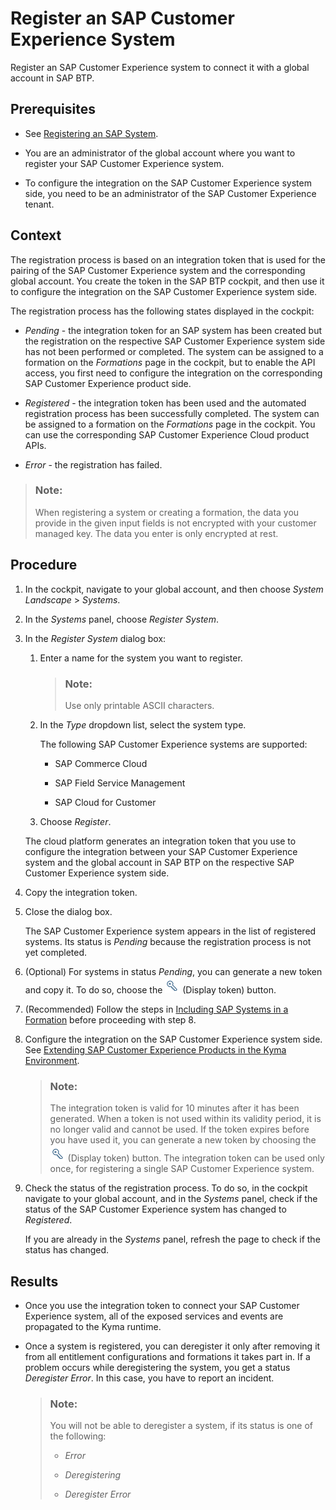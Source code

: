 <!-- loio1582d723f3814d30beba5fc0daa0bb0d -->

# Register an SAP Customer Experience System

Register an SAP Customer Experience system to connect it with a global account in SAP BTP.



<a name="loio1582d723f3814d30beba5fc0daa0bb0d__prereq_l4m_s5b_fhb"/>

## Prerequisites

-   See [Registering an SAP System](registering-an-sap-system-2ffdaff.md).

-   You are an administrator of the global account where you want to register your SAP Customer Experience system.

-   To configure the integration on the SAP Customer Experience system side, you need to be an administrator of the SAP Customer Experience tenant.




## Context

The registration process is based on an integration token that is used for the pairing of the SAP Customer Experience system and the corresponding global account. You create the token in the SAP BTP cockpit, and then use it to configure the integration on the SAP Customer Experience system side.

The registration process has the following states displayed in the cockpit:

-   *Pending* - the integration token for an SAP system has been created but the registration on the respective SAP Customer Experience system side has not been performed or completed. The system can be assigned to a formation on the *Formations* page in the cockpit, but to enable the API access, you first need to configure the integration on the corresponding SAP Customer Experience product side.

-   *Registered* - the integration token has been used and the automated registration process has been successfully completed. The system can be assigned to a formation on the *Formations* page in the cockpit. You can use the corresponding SAP Customer Experience Cloud product APIs.
-   *Error* - the registration has failed.

> ### Note:  
> When registering a system or creating a formation, the data you provide in the given input fields is not encrypted with your customer managed key. The data you enter is only encrypted at rest.



## Procedure

1.  In the cockpit, navigate to your global account, and then choose *System Landscape* \> *Systems*.

2.  In the *Systems* panel, choose *Register System*.

3.  In the *Register System* dialog box:

    1.  Enter a name for the system you want to register.

        > ### Note:  
        > Use only printable ASCII characters.

    2.  In the *Type* dropdown list, select the system type.

        The following SAP Customer Experience systems are supported:

        -   SAP Commerce Cloud

        -   SAP Field Service Management

        -   SAP Cloud for Customer


    3.  Choose *Register*.


    The cloud platform generates an integration token that you use to configure the integration between your SAP Customer Experience system and the global account in SAP BTP on the respective SAP Customer Experience system side.

4.  Copy the integration token.

5.  Close the dialog box.

    The SAP Customer Experience system appears in the list of registered systems. Its status is *Pending* because the registration process is not yet completed.

6.  \(Optional\) For systems in status *Pending*, you can generate a new token and copy it. To do so, choose the ![](images/ViewIntegrationToken_b8ec588.png) \(Display token\) button.

7.  \(Recommended\) Follow the steps in [Including SAP Systems in a Formation](including-sap-systems-in-a-formation-68b04fa.md) before proceeding with step 8.

8.  Configure the integration on the SAP Customer Experience system side. See [Extending SAP Customer Experience Products in the Kyma Environment](extending-sap-customer-experience-products-in-the-kyma-environment-83df31a.md).

    > ### Note:  
    > The integration token is valid for 10 minutes after it has been generated. When a token is not used within its validity period, it is no longer valid and cannot be used. If the token expires before you have used it, you can generate a new token by choosing the ![](images/ViewIntegrationToken_b8ec588.png) \(Display token\) button. The integration token can be used only once, for registering a single SAP Customer Experience system.

9.  Check the status of the registration process. To do so, in the cockpit navigate to your global account, and in the *Systems* panel, check if the status of the SAP Customer Experience system has changed to *Registered*.

    If you are already in the *Systems* panel, refresh the page to check if the status has changed.




<a name="loio1582d723f3814d30beba5fc0daa0bb0d__result_tsf_ygb_clb"/>

## Results

-   Once you use the integration token to connect your SAP Customer Experience system, all of the exposed services and events are propagated to the Kyma runtime.

-   Once a system is registered, you can deregister it only after removing it from all entitlement configurations and formations it takes part in. If a problem occurs while deregistering the system, you get a status *Deregister Error*. In this case, you have to report an incident.

    > ### Note:  
    > You will not be able to deregister a system, if its status is one of the following:
    > 
    > -   *Error*
    > 
    > -   *Deregistering*
    > 
    > -   *Deregister Error*


